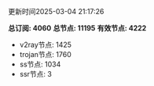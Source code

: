 更新时间2025-03-04 21:17:26

**总订阅: 4060**
**总节点: 11195**
**有效节点: 4222**
- v2ray节点: 1425
- trojan节点: 1760
- ss节点: 1034
- ssr节点: 3
